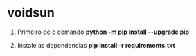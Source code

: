 # voidsun

1. Primeiro de o comando  **python -m pip install --upgrade pip**

2. Instale as dependencias  **pip install -r requirements.txt**
 